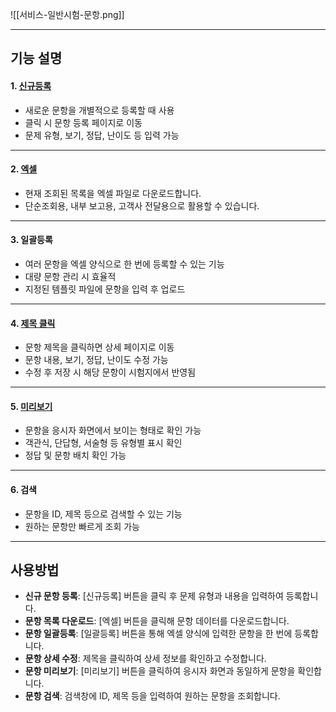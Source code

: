 
![[서비스-일반시험-문항.png]]

***

## 기능 설명

#### 1. [신규등록](문항-신규등록.md)
- 새로운 문항을 개별적으로 등록할 때 사용
- 클릭 시 문항 등록 페이지로 이동
- 문제 유형, 보기, 정답, 난이도 등 입력 가능

***

#### 2. [엑셀](엑셀.md)
- 현재 조회된 목록을 엑셀 파일로 다운로드합니다.  
- 단순조회용, 내부 보고용, 고객사 전달용으로 활용할 수 있습니다.  

***

#### 3. 일괄등록
- 여러 문항을 엑셀 양식으로 한 번에 등록할 수 있는 기능
- 대량 문항 관리 시 효율적
- 지정된 템플릿 파일에 문항을 입력 후 업로드

***

#### 4. [제목 클릭](문항-상세.md)
- 문항 제목을 클릭하면 상세 페이지로 이동
- 문항 내용, 보기, 정답, 난이도 수정 가능
- 수정 후 저장 시 해당 문항이 시험지에서 반영됨

***

#### 5. [미리보기](문항-미리보기.md)
- 문항을 응시자 화면에서 보이는 형태로 확인 가능
- 객관식, 단답형, 서술형 등 유형별 표시 확인
- 정답 및 문항 배치 확인 가능

***

#### 6. 검색
- 문항을 ID, 제목 등으로 검색할 수 있는 기능
- 원하는 문항만 빠르게 조회 가능

***

## 사용방법
- **신규 문항 등록**: [신규등록] 버튼을 클릭 후 문제 유형과 내용을 입력하여 등록합니다.  
- **문항 목록 다운로드**: [엑셀] 버튼을 클릭해 문항 데이터를 다운로드합니다.  
- **문항 일괄등록**: [일괄등록] 버튼을 통해 엑셀 양식에 입력한 문항을 한 번에 등록합니다.  
- **문항 상세 수정**: 제목을 클릭하여 상세 정보를 확인하고 수정합니다.  
- **문항 미리보기**: [미리보기] 버튼을 클릭하여 응시자 화면과 동일하게 문항을 확인합니다.  
- **문항 검색**: 검색창에 ID, 제목 등을 입력하여 원하는 문항을 조회합니다.  
